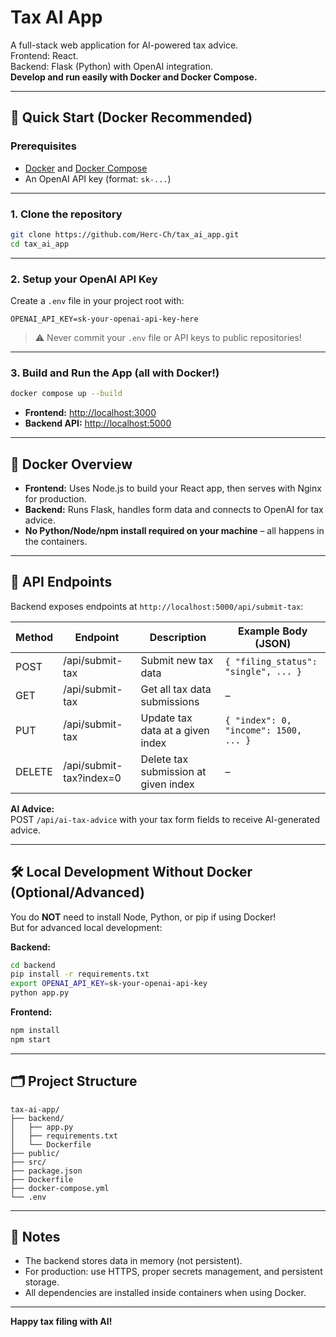 
# Tax AI App

A full-stack web application for AI-powered tax advice.  
Frontend: React.  
Backend: Flask (Python) with OpenAI integration.  
**Develop and run easily with Docker and Docker Compose.**

---

## 🚀 Quick Start (Docker Recommended)

### Prerequisites

- [Docker](https://www.docker.com/) and [Docker Compose](https://docs.docker.com/compose/)
- An OpenAI API key (format: `sk-...`)

---

### 1. Clone the repository

```bash
git clone https://github.com/Herc-Ch/tax_ai_app.git
cd tax_ai_app
```

---

### 2. Setup your OpenAI API Key

Create a `.env` file in your project root with:

```env
OPENAI_API_KEY=sk-your-openai-api-key-here
```

> ⚠️ Never commit your `.env` file or API keys to public repositories!

---

### 3. Build and Run the App (all with Docker!)

```bash
docker compose up --build
```

- **Frontend:** [http://localhost:3000](http://localhost:3000)  
- **Backend API:** [http://localhost:5000](http://localhost:5000)


---

## 🐳 Docker Overview

- **Frontend:** Uses Node.js to build your React app, then serves with Nginx for production.
- **Backend:** Runs Flask, handles form data and connects to OpenAI for tax advice.
- **No Python/Node/npm install required on your machine** – all happens in the containers.

---

## 🔗 API Endpoints

Backend exposes endpoints at `http://localhost:5000/api/submit-tax`:

| Method | Endpoint                        | Description                                | Example Body (JSON)                            |
|--------|---------------------------------|--------------------------------------------|------------------------------------------------|
| POST   | /api/submit-tax                 | Submit new tax data                        | `{ "filing_status": "single", ... }`           |
| GET    | /api/submit-tax                 | Get all tax data submissions               | –                                              |
| PUT    | /api/submit-tax                 | Update tax data at a given index           | `{ "index": 0, "income": 1500, ... }`          |
| DELETE | /api/submit-tax?index=0         | Delete tax submission at given index       | –                                              |


**AI Advice:**  
POST `/api/ai-tax-advice` with your tax form fields to receive AI-generated advice.

---

## 🛠️ Local Development Without Docker (Optional/Advanced)

You do **NOT** need to install Node, Python, or pip if using Docker!  
But for advanced local development:

**Backend:**

```bash
cd backend
pip install -r requirements.txt
export OPENAI_API_KEY=sk-your-openai-api-key
python app.py
```

**Frontend:**

```bash
npm install
npm start
```

---

## 🗂️ Project Structure

```text
tax-ai-app/
├── backend/
│   ├── app.py
│   ├── requirements.txt
│   └── Dockerfile
├── public/
├── src/
├── package.json
├── Dockerfile
├── docker-compose.yml
└── .env
```

---

## 📝 Notes

- The backend stores data in memory (not persistent).
- For production: use HTTPS, proper secrets management, and persistent storage.
- All dependencies are installed inside containers when using Docker.

---

**Happy tax filing with AI!**
